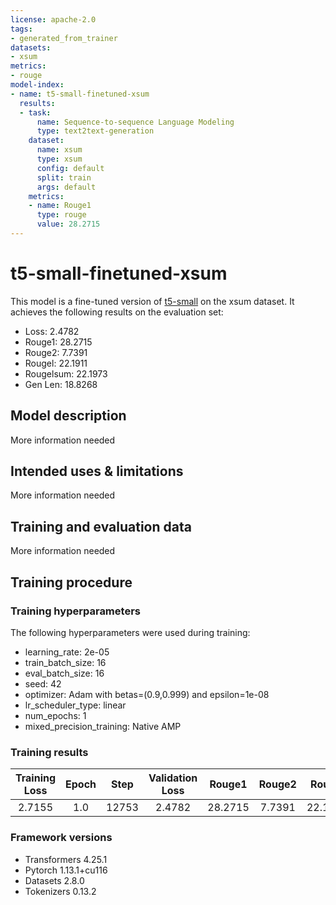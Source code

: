 ```yaml
---
license: apache-2.0
tags:
- generated_from_trainer
datasets:
- xsum
metrics:
- rouge
model-index:
- name: t5-small-finetuned-xsum
  results:
  - task:
      name: Sequence-to-sequence Language Modeling
      type: text2text-generation
    dataset:
      name: xsum
      type: xsum
      config: default
      split: train
      args: default
    metrics:
    - name: Rouge1
      type: rouge
      value: 28.2715
---
```


<!-- This model card has been generated automatically according to the information the Trainer had access to. You
should probably proofread and complete it, then remove this comment. -->

# t5-small-finetuned-xsum

This model is a fine-tuned version of [t5-small](https://huggingface.co/t5-small) on the xsum dataset.
It achieves the following results on the evaluation set:
- Loss: 2.4782
- Rouge1: 28.2715
- Rouge2: 7.7391
- Rougel: 22.1911
- Rougelsum: 22.1973
- Gen Len: 18.8268

## Model description

More information needed

## Intended uses & limitations

More information needed

## Training and evaluation data

More information needed

## Training procedure

### Training hyperparameters

The following hyperparameters were used during training:
- learning_rate: 2e-05
- train_batch_size: 16
- eval_batch_size: 16
- seed: 42
- optimizer: Adam with betas=(0.9,0.999) and epsilon=1e-08
- lr_scheduler_type: linear
- num_epochs: 1
- mixed_precision_training: Native AMP

### Training results

| Training Loss | Epoch | Step  | Validation Loss | Rouge1  | Rouge2 | Rougel  | Rougelsum | Gen Len |
|:-------------:|:-----:|:-----:|:---------------:|:-------:|:------:|:-------:|:---------:|:-------:|
| 2.7155        | 1.0   | 12753 | 2.4782          | 28.2715 | 7.7391 | 22.1911 | 22.1973   | 18.8268 |


### Framework versions

- Transformers 4.25.1
- Pytorch 1.13.1+cu116
- Datasets 2.8.0
- Tokenizers 0.13.2
